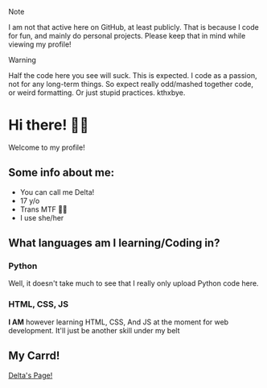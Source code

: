 > [!NOTE]
> I am not that active here on GitHub, at least publicly. That is because I code for fun, and mainly do personal projects. Please keep that in mind while viewing my profile!

> [!WARNING]
> Half the code here you see will suck. This is expected. I code as a passion, not for any long-term things. So expect really odd/mashed together code, or weird formatting. Or just stupid practices. kthxbye.
# Hi there! 👋😺
Welcome to my profile!
## Some info about me:
- You can call me Delta!
- 17 y/o 
- Trans MTF 🏳️‍⚧️
- I use she/her
## What languages am I learning/Coding in?
### Python
Well, it doesn't take much to see that I really only upload Python code here.
### HTML, CSS, JS
**I AM** however learning HTML, CSS, And JS at the moment for web development. It'll just be another skill under my belt

## My Carrd!
[Delta's Page!](https://gooberdelta.carrd.co/)
